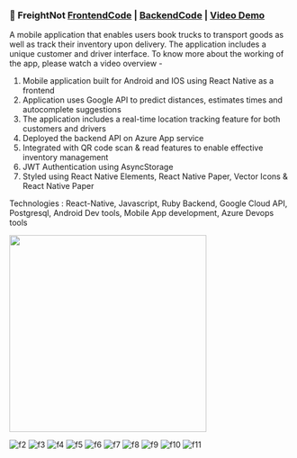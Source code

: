 ### 🚚 FreightNot  [FrontendCode](https://github.com/shreya-sridhar/FreightApp) | [BackendCode](https://github.com/shreya-sridhar/frieghtbackend) | [Video Demo]() 

A mobile application that enables users book trucks to transport goods as well as track their inventory upon delivery. The application includes a unique customer and driver interface. To know more about the working of the app, please watch a video overview - 

1. Mobile application built for Android and IOS using React Native as a frontend
2. Application uses Google API to predict distances, estimates times and autocomplete suggestions
3. The application includes a real-time location tracking feature for both customers and drivers
4. Deployed the backend API on Azure App service 
5. Integrated with QR code scan & read features to enable effective inventory management
6. JWT Authentication using AsyncStorage
7. Styled using React Native Elements, React Native Paper, Vector Icons & React Native Paper

Technologies : React-Native, Javascript, Ruby Backend, Google Cloud API,
Postgresql, Android Dev tools, Mobile App development, Azure Devops tools

<img src="https://user-images.githubusercontent.com/19844780/124073603-08a34780-d9f7-11eb-873f-11ea22b816b9.PNG" width="350">

![f2](https://user-images.githubusercontent.com/19844780/124227811-1b358380-dac0-11eb-8670-4085d9d2ac08.PNG)
![f3](https://user-images.githubusercontent.com/19844780/124227818-1cff4700-dac0-11eb-9cca-6909223cc14b.PNG)
![f4](https://user-images.githubusercontent.com/19844780/124227825-1ec90a80-dac0-11eb-8712-f94f0df04810.PNG)
![f5](https://user-images.githubusercontent.com/19844780/124227829-1ffa3780-dac0-11eb-957b-ecef929fdaaf.PNG)
![f6](https://user-images.githubusercontent.com/19844780/124227835-212b6480-dac0-11eb-95c6-26e17b501e4f.PNG)
![f7](https://user-images.githubusercontent.com/19844780/124227842-22f52800-dac0-11eb-974d-eda00b353d88.PNG)
![f8](https://user-images.githubusercontent.com/19844780/124227848-24265500-dac0-11eb-8d71-c2199fc26898.PNG)
![f9](https://user-images.githubusercontent.com/19844780/124227852-25578200-dac0-11eb-8094-7d0b90c8b7c4.PNG)
![f10](https://user-images.githubusercontent.com/19844780/124227856-2688af00-dac0-11eb-9406-5612ccc8dcb2.PNG)
![f11](https://user-images.githubusercontent.com/19844780/124227860-27214580-dac0-11eb-9d31-15977a208753.PNG)


